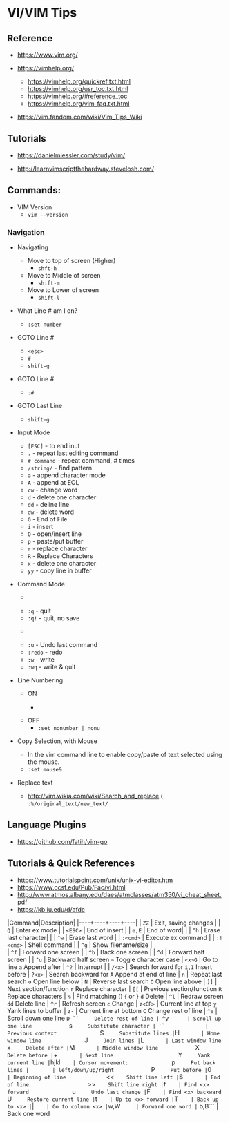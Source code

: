 # VI/VIM Tips


## Reference
- https://www.vim.org/

- https://vimhelp.org/
  + https://vimhelp.org/quickref.txt.html
  + https://vimhelp.org/usr_toc.txt.html
  + https://vimhelp.org/#reference_toc
  + https://vimhelp.org/vim_faq.txt.html

- https://vim.fandom.com/wiki/Vim_Tips_Wiki


## Tutorials
- https://danielmiessler.com/study/vim/

- http://learnvimscriptthehardway.stevelosh.com/


## Commands:

- VIM Version
  + ```vim --version```

### Navigation

- Navigating
  + Move to top of screen (Higher)
    * ```shft-h```
  + Move to Middle of screen
    * ```shift-m```
  + Move to Lower of screen 
    * ```shift-l```

- What Line # am I on?
  + ```:set number```

- GOTO Line #
  + ```<esc>```
  + ```#```
  + ```shift-g```

- GOTO Line #
  + ```:#```

- GOTO Last Line
  + ```shift-g```


- Input Mode
  + ```[ESC]```       - to end inut
  + ```.```           - repeat last editing command
  + ```# command```   - repeat command, # times
  + ```/string/```    - find pattern
  + ```a```           - append character mode
  + ```A```           - append at EOL
  + ```cw```          - change word
  + ```d```           - delete one character
  + ```dd```          - deline line
  + ```dw```          - delete word
  + ```G```           - End of File
  + ```i```           - insert
  + ```O```           - open/insert line
  + ```p```           - paste/put buffer
  + ```r```           - replace character
  + ```R```           - Replace Characters
  + ```x```           - delete one character
  + ```yy```          - copy line in buffer
- Command Mode
  + ```:n             - goto line n
  + ```:q```          - quit
  + ```:q!```         - quit, no save
  + ```:r file        - import file
  + ```:u```          - Undo last command
  + ```:redo```       - redo 
  + ```:w```          - write
  + ```:wq```         - write & quit



- Line Numbering
  + ON
    * ```:set number | nu'''
  + OFF
    * ```:set nonumber | nonu```


- Copy Selection, with Mouse
  + In the vim command line to enable copy/paste of text selected using the mouse.
  + ```:set mouse&```


- Replace text
  + http://vim.wikia.com/wiki/Search_and_replace
    ( ```:%/original_text/new_text/```

## Language Plugins
- https://github.com/fatih/vim-go


## Tutorials & Quick References
- https://www.tutorialspoint.com/unix/unix-vi-editor.htm
- https://www.ccsf.edu/Pub/Fac/vi.html
- http://www.atmos.albany.edu/daes/atmclasses/atm350/vi_cheat_sheet.pdf
- https://kb.iu.edu/d/afdc



|Command|Description|
|----+----+----+----|
| ```ZZ```       | Exit, saving changes         |
| ```Q```        | Enter ex mode                | 
| ```<ESC>```    | End of insert                | 
| ```e,E```      | End of word|                 | 
| ```^h```       | Erase last character|        |
| ```^w```       | Erase last word              | 
| ```:<cmd>```   | Execute ex command           | 
| ```:!<cmd>```  | Shell command                |
| ```^g```       | Show filename/size           |  
| ```^f```       | Forward one screen           |
| ```^b```       | Back one screen              | 
| ```^d```       | Forward half screen          |
| ```^u```       | Backward half screen           ```~```      Toggle character case
| ```<x>G```     | Go to line <x>                 ```a```      Append after
|  ```^?```      | Interrupt                    | 
| ```/<x>```     | Search forward for <x>         ```i,I```    Insert before
| ```?<x>```     | Search backward for <x>        ```A```      Append at end of line
| ```n```        | Repeat last search             ```o```      Open line below
| ```N```        | Reverse last search            ```O```      Open line above
| ```]]```       | Next section/function          ```r```      Replace character
| ```[[```       | Previous section/function      ```R```      Replace characters
| ```%```        | Find matching () { or }        ```d```      Delete
| ```^l```       | Redraw screen                  ```dd```     Delete line
| ```^r```       | Refresh screen                 ```c```      Change
| ```z<CR>```    | Current line at top            ```y```      Yank lines to buffer
| ```z-```       | Current line at bottom         ```C```      Change rest of line
| ```^e```       | Scroll down one line           ```D ``     Delete rest of line
| ```^y```       | Scroll up one line             ```s```      Substitute character
| ``             | Previous context               ```S```      Substitute lines
| ```H```        | Home window line               ```J```      Join lines
| ```L```        | Last window line               ```x```      Delete after
| ```M```        | Middle window line             ```X```      Delete before
| ```+```        | Next line                      ```Y```      Yank current line
| ```hjkl```     | Cursor movement:               ```p```      Put back lines
| ``` ```        | left/down/up/right             ```P```      Put before
| ```0```        | Beginning of line              ```<<```     Shift line left
| ```$```        | End of line                    ```>>```     Shift line right
| ```f<x>```     | Find <x> forward               ```u```      Undo last change
| ```F<x>```     | Find <x> backward              ```U```      Restore current line
| ```t<x>```     | Up to <x> forward
| ```T<x>```     | Back up to <x>
| ```<x>|```     | Go to column <x>
| ```w,W```      | Forward one word
| ``` b,B```     | Back one word

